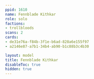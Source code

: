 ```yaml
---
ppid: 1610
name: Fennblade Kithkar
role: solo
factions:
- trollbloods
scans: 2
cards:
- de31e76a-f84b-3f1e-b6ad-828a6e155f97
- a2146e87-a7b1-34b4-ab90-b1c88b3c4b30

layout: model
title: Fennblade Kithkar
disableToc: true
hidden: true
---
```

